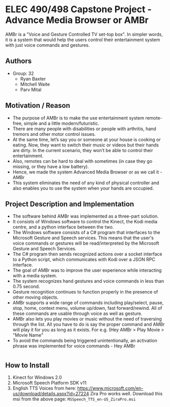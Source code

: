 # ELEC 490/498 Capstone Project - Advance Media Browser or AMBr
AMBr is a "Voice and Gesture Controlled TV set-top box". In simpler words, it is a system that would help the users control their entertainment system with just voice commands and gestures.

## Authors
* Group: 32
   * Ryan Baxter
   * Mitchell Waite
   * Parv Mital 

## Motivation / Reason
* The purpose of AMBr is to make the use entertainment system remote-free, simple and a little modern/futuristic.  
* There are many people with disabilities or people with arthritis, hand tremors and other motor control issues.
* At the same time, let’s say you or someone at your house is cooking or eating. Now, they want to switch their music or videos but their hands are dirty. In the current scenario, they won’t be able to control their entertainment. 
* Also, remotes can be hard to deal with sometimes (in case they go missing, or they have a low battery).
* Hence, we made the system Advanced Media Browser or as we call it - AMBr 
* This system eliminates the need of any kind of physical controller and also enables you to use the system when your hands are occupied. 

## Project Description and Implementation
* The software behind AMBr was implemented as a three-part solution. 
* It consists of Windows software to control the Kinect, the Kodi media centre, and a python interface between the two. 
* The Windows software consists of a C# program that interfaces to the Microsoft Gesture and Speech services. This means that the user's voice commands or gestures will be read/interpreted by the Microsoft Gesture and Speech Services. 
* The C# program then sends recognized actions over a socket interface to a Python script, which communicates with Kodi over a JSON RPC interface. 
* The goal of AMBr was to improve the user experience while interacting with a media system. 
* The system recognizes hand gestures and voice commands in less than 0.75 second. 
* Gesture recognition continues to function properly in the presence of other moving objects. 
* AMBr supports a wide range of commands including play/select, pause, stop, home, context menu, volume up/down, fast forward/rewind. All of these commands are usable through voice as well as gesture.
* AMBr also lets you play movies or music without the need of traversing through the list. All you have to do is say the proper command and AMBr will play it for you as long as it exists. For e.g. (Hey AMBr > Play Movie > "Movie Name"
* To avoid the commands being triggered unintentionally, an activation phrase was implemented for voice commands - Hey AMBr

#

## How to Install 
1. Kinect for Windows 2.0
2. Microsoft Speech Platform SDK v11
3. English TTS Voices from here: https://www.microsoft.com/en-us/download/details.aspx?id=27224
   Zira Pro works well. Download this msi from the above page: `MSSpeech_TTS_en-US_ZiraPro.msi`
